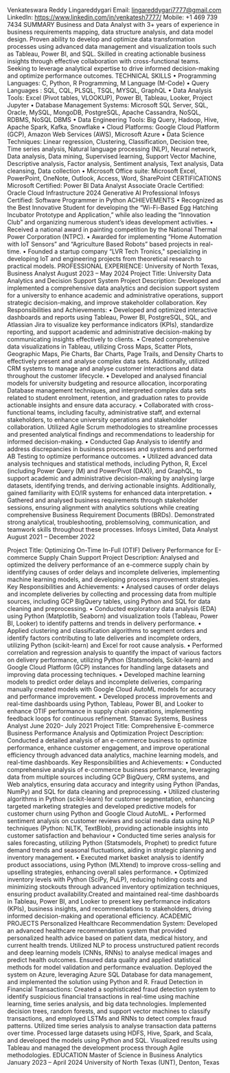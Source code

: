 Venkateswara Reddy Lingareddygari
Email: lingareddygari7777@gmail.com
LinkedIn: https://www.linkedin.com/in/venkatesh7777/
Mobile: +1 469 739 7434
SUMMARY
Business and Data Analyst with 3+ years of experience in business requirements mapping, data structure analysis, and data model
design. Proven ability to develop and optimize data transformation processes using advanced data management and visualization tools
such as Tableau, Power BI, and SQL. Skilled in creating actionable business insights through effective collaboration with cross-functional
teams. Seeking to leverage analytical expertise to drive informed decision-making and optimize performance outcomes.
TECHNICAL SKILLS
• Programming Languages: C, Python, R Programming, M Language (M-Code)
• Query Languages : SQL, CQL, PLSQL, TSQL, MYSQL, GraphQL
• Data Analysis Tools: Excel (Pivot tables, VLOOKUP), Power BI, Tableau, Looker, Project Jupyter
• Database Management Systems: Microsoft SQL Server, SQL, Oracle, MySQL, MongoDB, PostgreSQL, Apache Cassandra,
NoSQL, RDBMS, NoSQL DBMS
• Data Engineering Tools: Big Query, Hadoop, Hive, Apache Spark, Kafka, Snowflake
• Cloud Platforms: Google Cloud Platform (GCP), Amazon Web Services (AWS), Microsoft Azure
• Data Science Techniques: Linear regression, Clustering, Classification, Decision tree, Time series analysis, Natural language
processing (NLP), Neural network, Data analysis, Data mining, Supervised learning, Support Vector Machine, Descriptive
analysis, Factor analysis, Sentiment analysis, Text analysis, Data cleansing, Data collection
• Microsoft Office suite: Microsoft Excel, PowerPoint, OneNote, Outlook, Access, Word, SharePoint
CERTIFICATIONS
Microsoft Certified: Power BI Data Analyst Associate
Oracle Certified: Oracle Cloud Infrastructure 2024 Generative AI Professional
Infosys Certified: Software Programmer in Python
ACHIEVEMENTS
• Recognized as the Best Innovative Student for developing the “Wi-Fi-Based Egg Hatching Incubator Prototype and
Application,” while also leading the “Innovation Club” and organizing numerous student’s ideas development activities.
• Received a national award in painting competition by the National Thermal Power Corporation (NTPC).
• Awarded for implementing “Home Automation with IoT Sensors” and “Agriculture Based Robots” based projects in real-time.
• Founded a startup company “LVR Tech Tronics," specializing in developing IoT and engineering projects from theoretical research
to practical models.
PROFESSIONAL EXPERIENCE:
University of North Texas, Business Analyst August 2023 – May 2024
Project Title: University Data Analytics and Decision Support System
Project Description: Developed and implemented a comprehensive data analytics and decision support system for a university to
enhance academic and administrative operations, support strategic decision-making, and improve stakeholder collaboration.
Key Responsibilities and Achievements:
• Developed and optimized interactive dashboards and reports using Tableau, Power BI, PostgreSQL, SQL, and Atlassian Jira to
visualize key performance indicators (KPIs), standardize reporting, and support academic and administrative decision-making by
communicating insights effectively to clients.
• Created comprehensive data visualizations in Tableau, utilizing Cross Maps, Scatter Plots, Geographic Maps, Pie Charts, Bar
Charts, Page Trails, and Density Charts to effectively present and analyse complex data sets. Additionally, utilized CRM systems
to manage and analyse customer interactions and data throughout the customer lifecycle.
• Developed and analysed financial models for university budgeting and resource allocation, incorporating Database management
techniques, and interpreted complex data sets related to student enrolment, retention, and graduation rates to provide actionable
insights and ensure data accuracy.
• Collaborated with cross-functional teams, including faculty, administrative staff, and external stakeholders, to enhance university
operations and stakeholder collaboration. Utilized Agile Scrum methodologies to streamline processes and presented analytical
findings and recommendations to leadership for informed decision-making.
• Conducted Gap Analysis to identify and address discrepancies in business processes and systems and performed AB Testing to
optimize performance outcomes.
• Utilized advanced data analysis techniques and statistical methods, including Python, R, Excel (including Power Query (M)
and PowerPivot (DAX)), and GraphQL, to support academic and administrative decision-making by analysing large datasets,
identifying trends, and deriving actionable insights. Additionally, gained familiarity with EO/IR systems for enhanced data
interpretation.
• Gathered and analysed business requirements through stakeholder sessions, ensuring alignment with analytics solutions while
creating comprehensive Business Requirement Documents (BRDs). Demonstrated strong analytical, troubleshooting, problemsolving, communication, and teamwork skills throughout these processes.
Infosys Limited, Data Analyst August 2021 – December 2022

Project Title: Optimizing On-Time In-Full (OTIF) Delivery Performance for E-commerce Supply Chain Support
Project Description: Analysed and optimized the delivery performance of an e-commerce supply chain by identifying causes of order
delays and incomplete deliveries, implementing machine learning models, and developing process improvement strategies.
Key Responsibilities and Achievements:
• Analysed causes of order delays and incomplete deliveries by collecting and processing data from multiple sources, including GCP
BigQuery tables, using Python and SQL for data cleaning and preprocessing.
• Conducted exploratory data analysis (EDA) using Python (Matplotlib, Seaborn) and visualization tools (Tableau, Power BI,
Looker) to identify patterns and trends in delivery performance.
• Applied clustering and classification algorithms to segment orders and identify factors contributing to late deliveries and incomplete
orders, utilizing Python (scikit-learn) and Excel for root cause analysis.
• Performed correlation and regression analysis to quantify the impact of various factors on delivery performance, utilizing Python
(Statsmodels, Scikit-learn) and Google Cloud Platform (GCP) instances for handling large datasets and improving data
processing techniques.
• Developed machine learning models to predict order delays and incomplete deliveries, comparing manually created models with
Google Cloud AutoML models for accuracy and performance improvement.
• Developed process improvements and real-time dashboards using Python, Tableau, Power BI, and Looker to enhance OTIF
performance in supply chain operations, implementing feedback loops for continuous refinement.
Stanvac Systems, Business Analyst June 2020- July 2021
Project Title: Comprehensive E-commerce Business Performance Analysis and Optimization
Project Description: Conducted a detailed analysis of an e-commerce business to optimize performance, enhance customer
engagement, and improve operational efficiency through advanced data analytics, machine learning models, and real-time dashboards.
Key Responsibilities and Achievements:
• Conducted comprehensive analysis of e-commerce business performance, leveraging data from multiple sources including GCP
BigQuery, CRM systems, and Web analytics, ensuring data accuracy and integrity using Python (Pandas, NumPy) and SQL for
data cleaning and preprocessing.
• Utilized clustering algorithms in Python (scikit-learn) for customer segmentation, enhancing targeted marketing strategies and
developed predictive models for customer churn using Python and Google Cloud AutoML.
• Performed sentiment analysis on customer reviews and social media data using NLP techniques (Python: NLTK, TextBlob),
providing actionable insights into customer satisfaction and behaviour
• Conducted time series analysis for sales forecasting, utilizing Python (Statsmodels, Prophet) to predict future demand trends
and seasonal fluctuations, aiding in strategic planning and inventory management.
• Executed market basket analysis to identify product associations, using Python (MLXtend) to improve cross-selling and upselling
strategies, enhancing overall sales performance.
• Optimized inventory levels with Python (SciPy, PuLP), reducing holding costs and minimizing stockouts through advanced
inventory optimization techniques, ensuring product availability.Created and maintained real-time dashboards in Tableau, Power
BI, and Looker to present key performance indicators (KPIs), business insights, and recommendations to stakeholders, driving
informed decision-making and operational efficiency.
ACADEMIC PROJECTS
Personalized Healthcare Recommendation System: Developed an advanced healthcare recommendation system that provided
personalized health advice based on patient data, medical history, and current health trends. Utilized NLP to process unstructured patient
records and deep learning models (CNNs, RNNs) to analyse medical images and predict health outcomes. Ensured data quality and
applied statistical methods for model validation and performance evaluation. Deployed the system on Azure, leveraging Azure SQL
Database for data management, and implemented the solution using Python and R.
Fraud Detection in Financial Transactions: Created a sophisticated fraud detection system to identify suspicious financial transactions
in real-time using machine learning, time series analysis, and big data technologies. Implemented decision trees, random forests, and
support vector machines to classify transactions, and employed LSTMs and RNNs to detect complex fraud patterns. Utilized time series
analysis to analyse transaction data patterns over time. Processed large datasets using HDFS, Hive, Spark, and Scala, and developed
the models using Python and SQL. Visualized results using Tableau and managed the development process through Agile
methodologies.
EDUCATION
Master of Science in Business Analytics January 2023 – April 2024
University of North Texas (UNT), Denton, Texas

